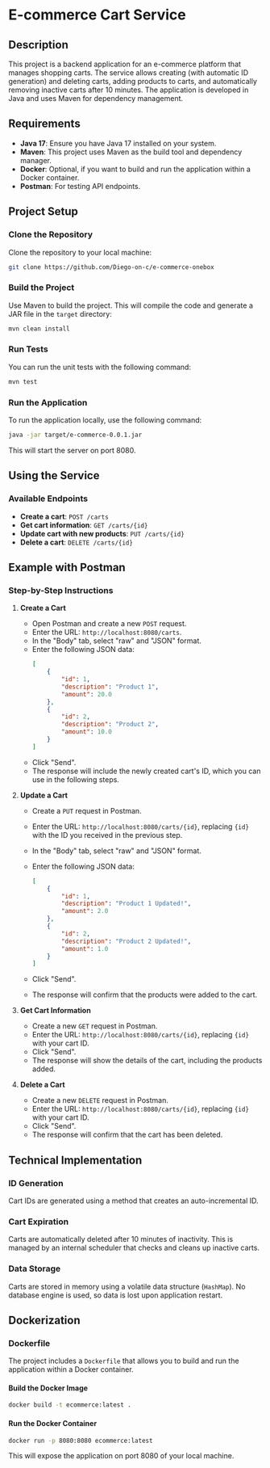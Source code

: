 # E-commerce Cart Service

## Description

This project is a backend application for an e-commerce platform that manages shopping carts. The service allows creating (with automatic ID generation) and deleting carts, adding products to carts, and automatically removing inactive carts after 10 minutes. The application is developed in Java and uses Maven for dependency management.

## Requirements

- **Java 17**: Ensure you have Java 17 installed on your system.
- **Maven**: This project uses Maven as the build tool and dependency manager.
- **Docker**: Optional, if you want to build and run the application within a Docker container.
- **Postman**: For testing API endpoints.

## Project Setup

### Clone the Repository

Clone the repository to your local machine:

```bash
git clone https://github.com/Diego-on-c/e-commerce-onebox
```

### Build the Project

Use Maven to build the project. This will compile the code and generate a JAR file in the `target` directory:

```bash
mvn clean install
```

### Run Tests

You can run the unit tests with the following command:

```bash
mvn test
```

### Run the Application

To run the application locally, use the following command:

```bash
java -jar target/e-commerce-0.0.1.jar
```

This will start the server on port 8080.

## Using the Service

### Available Endpoints

- **Create a cart**: `POST /carts`
- **Get cart information**: `GET /carts/{id}`
- **Update cart with new products**: `PUT /carts/{id}`
- **Delete a cart**: `DELETE /carts/{id}`

## Example with Postman

### Step-by-Step Instructions

1. **Create a Cart**

    - Open Postman and create a new `POST` request.
    - Enter the URL: `http://localhost:8080/carts`.
   - In the "Body" tab, select "raw" and "JSON" format.
   - Enter the following JSON data:
     ```json
     [
         {
             "id": 1,
             "description": "Product 1",
             "amount": 20.0
         },
         {
             "id": 2,
             "description": "Product 2",
             "amount": 10.0
         }
     ]
     ```
   - Click "Send".
    - The response will include the newly created cart's ID, which you can use in the following steps.

2. **Update a Cart**

    - Create a `PUT` request in Postman.
    - Enter the URL: `http://localhost:8080/carts/{id}`, replacing `{id}` with the ID you received in the previous step.
    - In the "Body" tab, select "raw" and "JSON" format.
    - Enter the following JSON data:

      ```json
      [
          {
              "id": 1,
              "description": "Product 1 Updated!",
              "amount": 2.0
          },
          {
              "id": 2,
              "description": "Product 2 Updated!",
              "amount": 1.0
          }
      ]
      ```
    - Click "Send".
    - The response will confirm that the products were added to the cart.

3. **Get Cart Information**

    - Create a new `GET` request in Postman.
    - Enter the URL: `http://localhost:8080/carts/{id}`, replacing `{id}` with your cart ID.
    - Click "Send".
    - The response will show the details of the cart, including the products added.

4. **Delete a Cart**

    - Create a new `DELETE` request in Postman.
    - Enter the URL: `http://localhost:8080/carts/{id}`, replacing `{id}` with your cart ID.
    - Click "Send".
    - The response will confirm that the cart has been deleted.

## Technical Implementation

### ID Generation

Cart IDs are generated using a method that creates an auto-incremental ID.

### Cart Expiration

Carts are automatically deleted after 10 minutes of inactivity. This is managed by an internal scheduler that checks and cleans up inactive carts.

### Data Storage

Carts are stored in memory using a volatile data structure (`HashMap`). No database engine is used, so data is lost upon application restart.

## Dockerization

### Dockerfile

The project includes a `Dockerfile` that allows you to build and run the application within a Docker container.

#### Build the Docker Image

```bash
docker build -t ecommerce:latest .
```

#### Run the Docker Container

```bash
docker run -p 8080:8080 ecommerce:latest
```

This will expose the application on port 8080 of your local machine.
